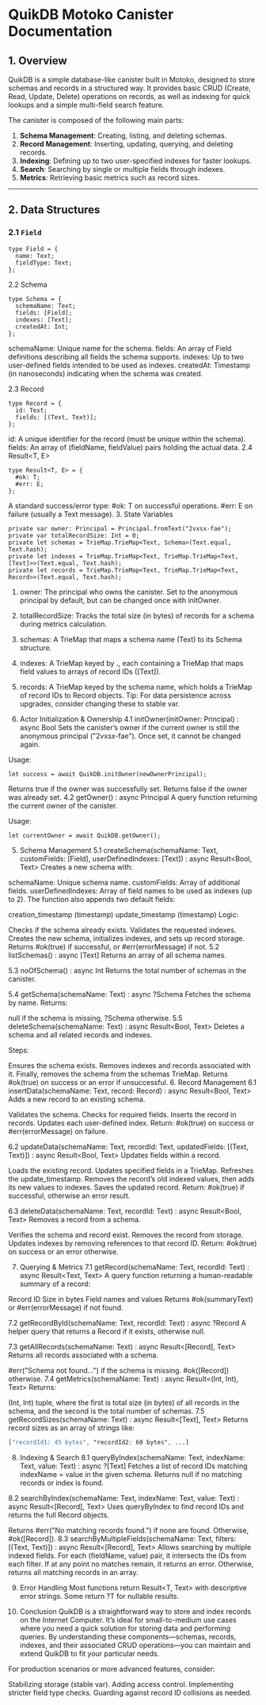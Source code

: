 # QuikDB Motoko Canister Documentation

## 1. Overview

QuikDB is a simple database-like canister built in Motoko, designed to store schemas and records in a structured way. It provides basic CRUD (Create, Read, Update, Delete) operations on records, as well as indexing for quick lookups and a simple multi-field search feature.

The canister is composed of the following main parts:

1. **Schema Management**: Creating, listing, and deleting schemas.
2. **Record Management**: Inserting, updating, querying, and deleting records.
3. **Indexing**: Defining up to two user-specified indexes for faster lookups.
4. **Search**: Searching by single or multiple fields through indexes.
5. **Metrics**: Retrieving basic metrics such as record sizes.

---

## 2. Data Structures

### 2.1 `Field`

```motoko
type Field = {
  name: Text;
  fieldType: Text;
};
```

2.2 Schema

```motoko
type Schema = {
  schemaName: Text;
  fields: [Field];
  indexes: [Text];
  createdAt: Int;
};
```

schemaName: Unique name for the schema.
fields: An array of Field definitions describing all fields the schema supports.
indexes: Up to two user-defined fields intended to be used as indexes.
createdAt: Timestamp (in nanoseconds) indicating when the schema was created.

2.3 Record

```motoko
type Record = {
  id: Text;
  fields: [(Text, Text)];
};
```

id: A unique identifier for the record (must be unique within the schema).
fields: An array of (fieldName, fieldValue) pairs holding the actual data.
2.4 Result<T, E>

```motoko
type Result<T, E> = {
  #ok: T;
  #err: E;
};
```

A standard success/error type:
#ok: T on successful operations.
#err: E on failure (usually a Text message). 3. State Variables

```motoko
private var owner: Principal = Principal.fromText("2vxsx-fae");
private var totalRecordSize: Int = 0;
private let schemas = TrieMap.TrieMap<Text, Schema>(Text.equal, Text.hash);
private let indexes = TrieMap.TrieMap<Text, TrieMap.TrieMap<Text, [Text]>>(Text.equal, Text.hash);
private let records = TrieMap.TrieMap<Text, TrieMap.TrieMap<Text, Record>>(Text.equal, Text.hash);
```

1. owner: The principal who owns the canister. Set to the anonymous principal by default, but can be changed once with initOwner.
2. totalRecordSize: Tracks the total size (in bytes) of records for a schema during metrics calculation.
3. schemas: A TrieMap that maps a schema name (Text) to its Schema structure.
4. indexes: A TrieMap keyed by <schemaName>.<indexName>, each containing a TrieMap that maps field values to arrays of record IDs ([Text]).
5. records: A TrieMap keyed by the schema name, which holds a TrieMap of record IDs to Record objects.
   Tip: For data persistence across upgrades, consider changing these to stable var.

6. Actor Initialization & Ownership
   4.1 initOwner(initOwner: Principal) : async Bool
   Sets the canister’s owner if the current owner is still the anonymous principal ("2vxsx-fae"). Once set, it cannot be changed again.

Usage:

```motoko
let success = await QuikDB.initOwner(newOwnerPrincipal);
```

Returns true if the owner was successfully set.
Returns false if the owner was already set.
4.2 getOwner() : async Principal
A query function returning the current owner of the canister.

Usage:

```motoko
let currentOwner = await QuikDB.getOwner();
```

5. Schema Management
   5.1 createSchema(schemaName: Text, customFields: [Field], userDefinedIndexes: [Text]) : async Result<Bool, Text>
   Creates a new schema with:

schemaName: Unique schema name.
customFields: Array of additional fields.
userDefinedIndexes: Array of field names to be used as indexes (up to 2).
The function also appends two default fields:

creation_timestamp (timestamp)
update_timestamp (timestamp)
Logic:

Checks if the schema already exists.
Validates the requested indexes.
Creates the new schema, initializes indexes, and sets up record storage.
Returns #ok(true) if successful, or #err(errorMessage) if not.
5.2 listSchemas() : async [Text]
Returns an array of all schema names.

5.3 noOfSchema() : async Int
Returns the total number of schemas in the canister.

5.4 getSchema(schemaName: Text) : async ?Schema
Fetches the schema by name. Returns:

null if the schema is missing,
?Schema otherwise.
5.5 deleteSchema(schemaName: Text) : async Result<Bool, Text>
Deletes a schema and all related records and indexes.

Steps:

Ensures the schema exists.
Removes indexes and records associated with it.
Finally, removes the schema from the schemas TrieMap.
Returns #ok(true) on success or an error if unsuccessful. 6. Record Management
6.1 insertData(schemaName: Text, record: Record) : async Result<Bool, Text>
Adds a new record to an existing schema.

Validates the schema.
Checks for required fields.
Inserts the record in records.
Updates each user-defined index.
Return: #ok(true) on success or #err(errorMessage) on failure.

6.2 updateData(schemaName: Text, recordId: Text, updatedFields: [(Text, Text)]) : async Result<Bool, Text>
Updates fields within a record.

Loads the existing record.
Updates specified fields in a TrieMap.
Refreshes the update_timestamp.
Removes the record’s old indexed values, then adds its new values to indexes.
Saves the updated record.
Return: #ok(true) if successful, otherwise an error result.

6.3 deleteData(schemaName: Text, recordId: Text) : async Result<Bool, Text>
Removes a record from a schema.

Verifies the schema and record exist.
Removes the record from storage.
Updates indexes by removing references to that record ID.
Return: #ok(true) on success or an error otherwise.

7. Querying & Metrics
   7.1 getRecord(schemaName: Text, recordId: Text) : async Result<Text, Text>
   A query function returning a human-readable summary of a record:

Record ID
Size in bytes
Field names and values
Returns #ok(summaryText) or #err(errorMessage) if not found.

7.2 getRecordById(schemaName: Text, recordId: Text) : async ?Record
A helper query that returns a Record if it exists, otherwise null.

7.3 getAllRecords(schemaName: Text) : async Result<[Record], Text>
Returns all records associated with a schema.

#err("Schema not found...") if the schema is missing.
#ok([Record]) otherwise.
7.4 getMetrics(schemaName: Text) : async Result<(Int, Int), Text>
Returns:

(Int, Int) tuple, where the first is total size (in bytes) of all records in the schema, and the second is the total number of schemas.
7.5 getRecordSizes(schemaName: Text) : async Result<[Text], Text>
Returns record sizes as an array of strings like:

```css
["recordId1: 45 bytes", "recordId2: 60 bytes", ...]
```

8. Indexing & Search
   8.1 queryByIndex(schemaName: Text, indexName: Text, value: Text) : async ?[Text]
   Fetches a list of record IDs matching indexName = value in the given schema. Returns null if no matching records or index is found.

8.2 searchByIndex(schemaName: Text, indexName: Text, value: Text) : async Result<[Record], Text>
Uses queryByIndex to find record IDs and returns the full Record objects.

Returns #err("No matching records found.") if none are found.
Otherwise, #ok([Record]).
8.3 searchByMultipleFields(schemaName: Text, filters: [(Text, Text)]) : async Result<[Record], Text>
Allows searching by multiple indexed fields. For each (fieldName, value) pair, it intersects the IDs from each filter. If at any point no matches remain, it returns an error. Otherwise, returns all matching records in an array.

9. Error Handling
   Most functions return Result<T, Text> with descriptive error strings.
   Some return ?T for nullable results.

10. Conclusion
    QuikDB is a straightforward way to store and index records on the Internet Computer. It’s ideal for small-to-medium use cases where you need a quick solution for storing data and performing queries. By understanding these components—schemas, records, indexes, and their associated CRUD operations—you can maintain and extend QuikDB to fit your particular needs.

For production scenarios or more advanced features, consider:

Stabilizing storage (stable var).
Adding access control.
Implementing stricter field type checks.
Guarding against record ID collisions as needed.
